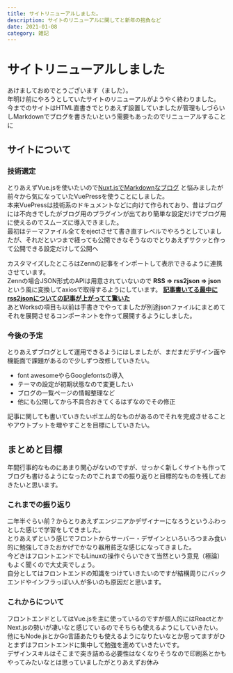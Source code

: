 ```yaml
---
title: サイトリニューアルしました。
description: サイトのリニューアルに関してと新年の抱負など
date: 2021-01-08
category: 雑記
---
```


# サイトリニューアルしました

あけましておめでとうございます（ました）。  
年明け前にやろうとしていたサイトのリニューアルがようやく終わりました。  
今までのサイトはHTML直書きでとりあえず設置していましたが管理もしづらいしMarkdownでブログを書きたいという需要もあったのでリニューアルすることに  

## サイトについて

### 技術選定

とりあえずVue.jsを使いたいので[Nuxt.jsでMarkdownなブログ](https://nyanshiba.com/blog/nuxtjs-markdown-heroku) と悩みましたが前々から気になっていたVuePressを使うことにしました。  
本来VuePressは技術系のドキュメントなどに向けて作られており、昔はブログには不向きでしたがブログ用のプラグインが出ており簡単な設定だけでブログ用に使えるのでスムーズに導入できました。  
最初はテーマファイル全てをejectさせて書き直すレベルでやろうとしていましたが、それだといつまで経っても公開できなそうなのでとりあえずサクッと作って公開できる設定だけして公開へ

カスタマイズしたところはZennの記事をインポートして表示できるように連携させています。  
Zennの場合JSON形式のAPIは用意されていないので **RSS => rss2json => json** という風に変換してaxiosで取得するようにしています。
**[記事書いてる最中にrss2jsonについての記事が上がってて驚いた](https://zenn.dev/phi/articles/js-fetch-rss-feed-as-json)**  
あとWorksの項目も以前は手書きでやってましたが別途jsonファイルにまとめてそれを展開させるコンポーネントを作って展開するようにしました。  

### 今後の予定

とりあえずブログとして運用できるようにはしましたが、まだまだデザイン面や機能面で課題があるので少しずつ改修していきたい。

- font awesomeやらGooglefontsの導入
- テーマの設定が初期状態なので変更したい
- ブログの一覧ページの情報整理など
- 他にも公開してから不具合おきてくるはずなのでその修正

記事に関しても書いていきたいポエム的なものがあるのでそれを完成させることやアウトプットを増やすことを目標にしていきたい。

## まとめと目標

年間行事的なものにあまり関心がないのですが、せっかく新しくサイトも作ってブログも書けるようになったのでこれまでの振り返りと目標的なものを残しておきたいと思います。  

### これまでの振り返り

二年半ぐらい前？からとりあえずエンジニアかデザイナーになろうというふわっとした感じで学習をしてきました。  
とりあえずという感じでフロントからサーバー・デザインといろいろつまみ食い的に勉強してきたおかげでかなり器用貧乏な感じになってきました。  
今どきはフロントエンドでもLinuxの操作ぐらいできて当然という意見（極論）もよく聞くので大丈夫でしょう。  
自分としてはフロントエンドの知識をつけていきたいのですが結構周りにバックエンドやインフラっぽい人が多いのも原因だと思います。  

### これからについて

フロントエンドとしてはVue.jsを主に使っているのですが個人的にはReactとかNext.jsの勢いが凄いなと感じているのでそちらも使えるようにしていきたい。  
他にもNode.jsとかGo言語あたりも使えるようになりたいなとか思ってますがひとまずはフロントエンドに集中して勉強を進めていきたいです。  
デザインスキルはそこまで突き詰める必要性はなくなりそうなので印刷系とかもやってみたいなとは思っていましたがとりあえずお休み
